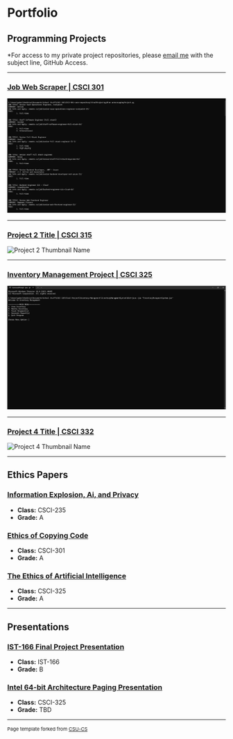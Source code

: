 Portfolio
=========

Programming Projects
--------------------

*For access to my private project repositories, please [email me](mailto:gjtiradorobles@csustudent.net?subject=GitHub%20Access) with the subject line, GitHub Access.

---
### [Job Web Scraper | CSCI 301](csci301Project.md)

![Job Web Scraper Thumbnail](images/CSCI301/outputCLIWebScraper.png)

---
### [Project 2 Title | CSCI 315](csci315Project.md)

![Project 2 Thumbnail Name](images/dummy_thumbnail.jpg)

---
### [Inventory Management Project | CSCI 325](csci325Project.md)

![Project 3 Thumbnail Name](images/CSCI325/325Thumbnail.png)

---
### [Project 4 Title | CSCI 332](csci332Project.md)

![Project 4 Thumbnail Name](images/dummy_thumbnail.jpg)

---

Ethics Papers
-------------

### [Information Explosion, Ai, and Privacy](/pdf/Gabriel_Tirado_Ethics_Paper_CSCI235.pdf)

-   **Class:** CSCI-235 
-   **Grade:** A

### [Ethics of Copying Code](/pdf/Gabriel_Tirado_Ethics_Paper_CSCI301.pdf)

-   **Class:** CSCI-301
-   **Grade:** A

### [The Ethics of Artificial Intelligence](/pdf/Gabriel_Tirado_Ethics_Paper_CSCI325.pdf)

-   **Class:** CSCI-325
-   **Grade:** A

---

Presentations
-------------

### [IST-166 Final Project Presentation](/pdf/Gabriel_Tirado_IST166_Final_Project.pdf)

- **Class:** IST-166
- **Grade:** B


### [Intel 64-bit Architecture Paging Presentation](/pdf/Gabriel_Tirado_Paging_Presentation_CSCI325.pdf)

- **Class:** CSCI-325
- **Grade:** TBD

---

<p style="font-size:11px">Page template forked from <a href="https://github.com/csu-cs/csci-portfolio">CSU-CS</a></p>
<!-- Remove above link if you don't want to attributive -->
